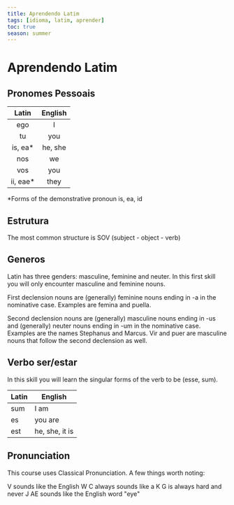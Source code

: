 ```yaml
---
title: Aprendendo Latim
tags: [idioma, latim, aprender]
toc: true
season: summer
---
```

# Aprendendo Latim
## Pronomes Pessoais
| Latin    | English |
|:--------:|:-------:|
| ego      |    I    |
| tu       |   you   |
| is, ea*  | he, she |
| nos      |   we    |
| vos      |   you   |
| ii, eae* |  they   |

*Forms of the demonstrative pronoun is, ea, id

## Estrutura
The most common structure is SOV (subject - object - verb)

## Generos
Latin has three genders: masculine, feminine and neuter. In this first skill you will only encounter masculine and feminine nouns.

First declension nouns are (generally) feminine nouns ending in -a in the nominative case. Examples are femina and puella.

Second declension nouns are (generally) masculine nouns ending in -us and (generally) neuter nouns ending in -um in the nominative case. Examples are the names Stephanus and Marcus. Vir and puer are masculine nouns that follow the second declension as well.

## Verbo ser/estar

In this skill you will learn the singular forms of the verb to be (esse, sum).

| Latin | English        |
| ----- | -------------- |
| sum   | I am           |
| es    | you are        |
| est   | he, she, it is |

## Pronunciation
This course uses Classical Pronunciation. A few things worth noting:

V sounds like the English W
C always sounds like a K
G is always hard and never J
AE sounds like the English word "eye"
